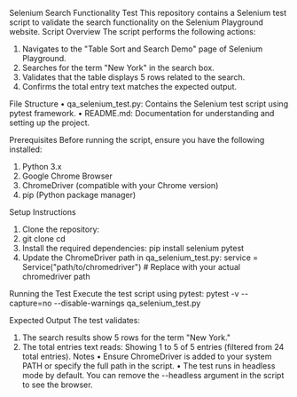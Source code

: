 Selenium Search Functionality Test
This repository contains a Selenium test script to validate the search functionality on the Selenium Playground website.
Script Overview
The script performs the following actions:
1.	Navigates to the "Table Sort and Search Demo" page of Selenium Playground.
2.	Searches for the term "New York" in the search box.
3.	Validates that the table displays 5 rows related to the search.
4.	Confirms the total entry text matches the expected output.
   
File Structure
•	qa_selenium_test.py: Contains the Selenium test script using pytest framework.
•	README.md: Documentation for understanding and setting up the project.

Prerequisites
Before running the script, ensure you have the following installed:
1.	Python 3.x
2.	Google Chrome Browser
3.	ChromeDriver (compatible with your Chrome version)
4.	pip (Python package manager)
   
Setup Instructions
1.	Clone the repository:
2.	git clone <repository-url>
cd <repository-folder>
3.	Install the required dependencies:
pip install selenium pytest
4.	Update the ChromeDriver path in qa_selenium_test.py:
service = Service("path/to/chromedriver")  # Replace with your actual chromedriver path

Running the Test
Execute the test script using pytest:
pytest -v --capture=no --disable-warnings qa_selenium_test.py

Expected Output
The test validates:
1.	The search results show 5 rows for the term "New York."
2.	The total entries text reads: Showing 1 to 5 of 5 entries (filtered from 24 total entries).
Notes
•	Ensure ChromeDriver is added to your system PATH or specify the full path in the script.
•	The test runs in headless mode by default. You can remove the --headless argument in the script to see the browser.


